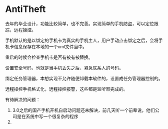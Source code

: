 # AntiTheft
去年的毕业设计，功能比较简单，也不完善。实现简单的手机防盗，可以定位跟踪，远程操控。


手机默认的是以绑定的手机卡为真实的手机主人，用户手动点击绑定之后，会将手机卡信息保存在本地的一个xml文件当中。

重启的时候会检查手机卡是否有被有被替换。

设置安全号码，也就是当手机丢失之后，紧急联系人的号码。


绑定任务管理器，本想实现不允许随便卸载本软件的，设置成任务管理器控制的。



远程操控手机格式化，远程操控报警，这些都是监听器完成的。


有待解决的问题：<br>
1. 3.0之后的国产手机开机自启动问题还未解决，前几天听一个前辈说，他们公司是在系统中写一个很复杂的程序<br>
2. 
